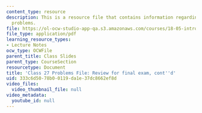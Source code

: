 ```yaml
---
content_type: resource
description: This is a resource file that contains information regarding class 27
  problems.
file: https://ol-ocw-studio-app-qa.s3.amazonaws.com/courses/18-05-introduction-to-probability-and-statistics-spring-2014/333c6d5078b00119da1e37dc8662ef8d_MIT18_05S14_class27-prob.pdf
file_type: application/pdf
learning_resource_types:
- Lecture Notes
ocw_type: OCWFile
parent_title: Class Slides
parent_type: CourseSection
resourcetype: Document
title: 'Class 27 Problems File: Review for final exam, cont''d'
uid: 333c6d50-78b0-0119-da1e-37dc8662ef8d
video_files:
  video_thumbnail_file: null
video_metadata:
  youtube_id: null
---
```

